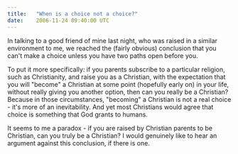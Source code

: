 ```yaml
---
title:   "When is a choice not a choice?"
date:    2006-11-24 09:40:00 UTC
---
```


In talking to a good friend of mine last night, who was raised in a similar environment to me, we reached the (fairly obvious) conclusion that you can't make a choice unless you have two paths open before you.

To put it more specifically: if you parents subscribe to a particular religion, such as Christianity, and raise you as a Christian, with the expectation that you will "become" a Christian at some point (hopefully early on) in your life, without really giving you another option, then can you really be a Christian? Because in those circumstances, "becoming" a Christian is not a real choice - it's more of an inevitability. And yet most Christians would agree that choice is something that God grants to humans.

It seems to me a paradox - if you are raised by Christian parents to be Christian, can you truly be a Christian? I would genuinely like to hear an argument against this conclusion, if there is one.